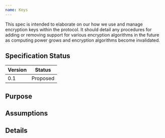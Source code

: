 ```yaml
---
name: Keys
---
```


This spec is intended to elaborate on our how we use and manage encryption keys within the protocol.
It should detail any procedures for adding or removing support for various encryption algorithms in the future as computing power grows and encryption algorithms become invalidated.

## Specification Status

| Version | Status |
---------- | ---------
| 0.1     | Proposed |

## Purpose

## Assumptions

## Details
